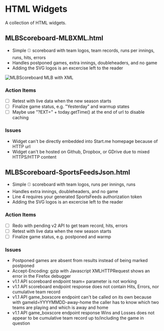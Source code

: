 # HTML Widgets

A collection of HTML widgets.

## MLBScoreboard-MLBXML.html

* Simple :baseball: scoreboard with team logos, team records, runs per innings, runs, hits, errors
* Handles postponed games, extra innings, doubleheaders, and no game
* Adding the SVG logos is an excercise left to the reader

![MLBScoreboard MLB with XML](https://github.com/michaelpmaley/widgets/MLBScoreboard-MLBXML.png)

### Action Items

* [ ] Retest with live data when the new season starts
* [ ] Finalize game status, e.g. "Yesterday" and warmup states
* [ ] Maybe use "?EXT=" + today.getTime() at the end of url to disable caching

### Issues

* Widget can't be directly embedded into Start.me homepage because of HTTP url
* Widget can't be hosted on Github, Dropbox, or GDrive due to mixed HTTPS/HTTP content

## MLBScoreboard-SportsFeedsJson.html

* Simple :baseball: scoreboard with team logos, runs per innings, runs
* Handles extra innings, doubleheaders, and no game
* Line 4 requires your generated SportsFeeds authorization token
* Adding the SVG logos is an excercise left to the reader

### Action Items

* [ ] Redo with pending v2 API to get team record, hits, errors
* [ ] Retest with live data when the new season starts
* [ ] Finalize game status, e.g. postponed and warmp

### Issues

* Postponed games are absent from results instead of being marked postponed
* Accept-Encoding: gzip with Javascript XMLHTTPRequest shows an error in the Firefox debugger
* v1.1 API scoreboard endpoint team= parameter is not working
* v1.1 API scoreboard endpoint response does not contain Hits, Errors, nor cumulative team record
* v1.1 API game_boxscore endpoint can't be called on its own because with gameId=YYYYMMDD-away-home the caller has to know which two teams are playing and which is away and home
* v1.1 API game_boxscore endpoint response Wins and Losses does not appear to be cumulative team record up to/including the game in question
